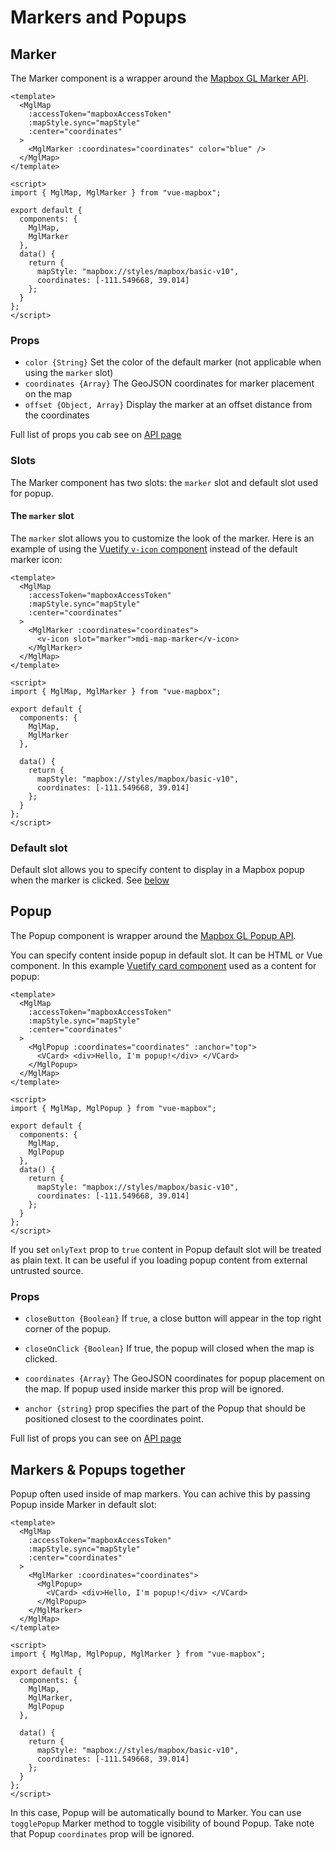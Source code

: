 # Markers and Popups

## Marker

The Marker component is a wrapper around the [Mapbox GL Marker API](https://www.mapbox.com/mapbox-gl-js/api/#marker).

```vue{2}
<template>
  <MglMap
    :accessToken="mapboxAccessToken"
    :mapStyle.sync="mapStyle"
    :center="coordinates"
  >
    <MglMarker :coordinates="coordinates" color="blue" />
  </MglMap>
</template>

<script>
import { MglMap, MglMarker } from "vue-mapbox";

export default {
  components: {
    MglMap,
    MglMarker
  },
  data() {
    return {
      mapStyle: "mapbox://styles/mapbox/basic-v10",
      coordinates: [-111.549668, 39.014]
    };
  }
};
</script>
```

### Props

- `color {String}` Set the color of the default marker (not applicable when using the `marker` slot)
- `coordinates {Array}` The GeoJSON coordinates for marker placement on the map
- `offset {Object, Array}` Display the marker at an offset distance from the coordinates

Full list of props you cab see on [API page](/api/marker.md#props)

### Slots

The Marker component has two slots: the `marker` slot and default slot used for popup.

#### The `marker` slot

The `marker` slot allows you to customize the look of the marker. Here is an example of using the [Vuetify `v-icon` component](https://vuetifyjs.com/en/components/icons) instead of the default marker icon:

```vue{2}
<template>
  <MglMap
    :accessToken="mapboxAccessToken"
    :mapStyle.sync="mapStyle"
    :center="coordinates"
  >
    <MglMarker :coordinates="coordinates">
      <v-icon slot="marker">mdi-map-marker</v-icon>
    </MglMarker>
  </MglMap>
</template>

<script>
import { MglMap, MglMarker } from "vue-mapbox";

export default {
  components: {
    MglMap,
    MglMarker
  },

  data() {
    return {
      mapStyle: "mapbox://styles/mapbox/basic-v10",
      coordinates: [-111.549668, 39.014]
    };
  }
};
</script>
```

### Default slot

Default slot allows you to specify content to display in a Mapbox popup when the marker is clicked. See [below](#markers-popups-together)

## Popup

The Popup component is wrapper around the [Mapbox GL Popup API](https://www.mapbox.com/mapbox-gl-js/api/#popup).

You can specify content inside popup in default slot. It can be HTML or Vue component.
In this example [Vuetify card component](https://vuetifyjs.com/en/components/cards) used as a content for popup:

```vue
<template>
  <MglMap
    :accessToken="mapboxAccessToken"
    :mapStyle.sync="mapStyle"
    :center="coordinates"
  >
    <MglPopup :coordinates="coordinates" :anchor="top">
      <VCard> <div>Hello, I'm popup!</div> </VCard>
    </MglPopup>
  </MglMap>
</template>

<script>
import { MglMap, MglPopup } from "vue-mapbox";

export default {
  components: {
    MglMap,
    MglPopup
  },
  data() {
    return {
      mapStyle: "mapbox://styles/mapbox/basic-v10",
      coordinates: [-111.549668, 39.014]
    };
  }
};
</script>
```

If you set `onlyText` prop to `true` content in Popup default slot will be treated as plain text. It can be useful if you loading popup content from external untrusted source.

### Props

- `closeButton {Boolean}` If `true`, a close button will appear in the top right corner of the popup.

- `closeOnClick {Boolean}` If true, the popup will closed when the map is clicked.

- `coordinates {Array}` The GeoJSON coordinates for popup placement on the map. If popup used inside marker this prop will be ignored.

- `anchor {string}` prop specifies the part of the Popup that should be positioned closest to the coordinates point.

Full list of props you can see on [API page](/api/popup.md#props)

## Markers & Popups together

Popup often used inside of map markers. You can achive this by passing Popup inside Marker in default slot:

```vue
<template>
  <MglMap
    :accessToken="mapboxAccessToken"
    :mapStyle.sync="mapStyle"
    :center="coordinates"
  >
    <MglMarker :coordinates="coordinates">
      <MglPopup>
        <VCard> <div>Hello, I'm popup!</div> </VCard>
      </MglPopup>
    </MglMarker>
  </MglMap>
</template>

<script>
import { MglMap, MglPopup, MglMarker } from "vue-mapbox";

export default {
  components: {
    MglMap,
    MglMarker,
    MglPopup
  },

  data() {
    return {
      mapStyle: "mapbox://styles/mapbox/basic-v10",
      coordinates: [-111.549668, 39.014]
    };
  }
};
</script>
```

In this case, Popup will be automatically bound to Marker. You can use `togglePopup` Marker method to toggle visibility of bound Popup.
Take note that Popup `coordinates` prop will be ignored.
